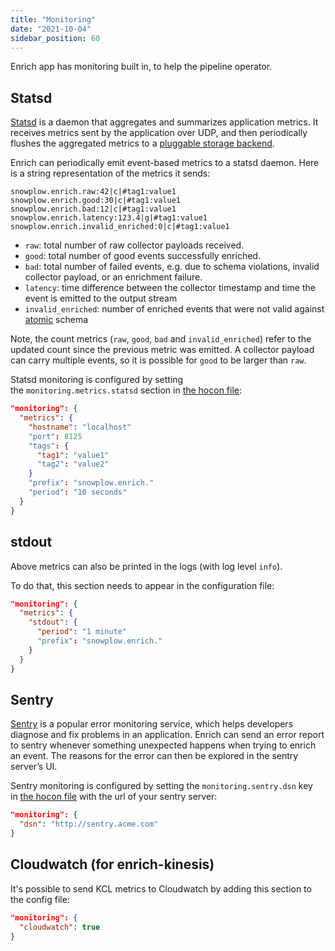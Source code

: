 ```yaml
---
title: "Monitoring"
date: "2021-10-04"
sidebar_position: 60
---
```


Enrich app has monitoring built in, to help the pipeline operator.

## Statsd

[Statsd](https://github.com/statsd/statsd) is a daemon that aggregates and summarizes application metrics. It receives metrics sent by the application over UDP, and then periodically flushes the aggregated metrics to a [pluggable storage backend](https://github.com/statsd/statsd/blob/master/docs/backend.md).

Enrich can periodically emit event-based metrics to a statsd daemon. Here is a string representation of the metrics it sends:

```text
snowplow.enrich.raw:42|c|#tag1:value1
snowplow.enrich.good:30|c|#tag1:value1
snowplow.enrich.bad:12|c|#tag1:value1
snowplow.enrich.latency:123.4|g|#tag1:value1
snowplow.enrich.invalid_enriched:0|c|#tag1:value1
```

- `raw`: total number of raw collector payloads received.
- `good`: total number of good events successfully enriched.
- `bad`: total number of failed events, e.g. due to schema violations, invalid collector payload, or an enrichment failure.
- `latency`: time difference between the collector timestamp and time the event is emitted to the output stream
- `invalid_enriched`: number of enriched events that were not valid against [atomic](https://github.com/snowplow/iglu-central/blob/master/schemas/com.snowplowanalytics.snowplow/atomic/jsonschema/1-0-0) schema

Note, the count metrics (`raw`, `good`, `bad` and `invalid_enriched`) refer to the updated count since the previous metric was emitted. A collector payload can carry multiple events, so it is possible for `good` to be larger than `raw`.

Statsd monitoring is configured by setting the `monitoring.metrics.statsd` section in [the hocon file](/docs/pipeline-components-and-applications/loaders-storage-targets/s3-loader/configuration-reference/index.md):

```json
"monitoring": {
  "metrics": {
    "hostname": "localhost"
    "port": 8125
    "tags": {
      "tag1": "value1"
      "tag2": "value2"
    }
    "prefix": "snowplow.enrich."
    "period": "10 seconds"
  }
}
```

## stdout

Above metrics can also be printed in the logs (with log level `info`).

To do that, this section needs to appear in the configuration file:

```json
"monitoring": {
  "metrics": {
    "stdout": {
      "period": "1 minute"
      "prefix": "snowplow.enrich."
    }
  }
}
```

## Sentry

[Sentry](https://docs.sentry.io/) is a popular error monitoring service, which helps developers diagnose and fix problems in an application. Enrich can send an error report to sentry whenever something unexpected happens when trying to enrich an event. The reasons for the error can then be explored in the sentry server’s UI.

Sentry monitoring is configured by setting the `monitoring.sentry.dsn` key in [the hocon file](/docs/pipeline-components-and-applications/loaders-storage-targets/s3-loader/configuration-reference/index.md) with the url of your sentry server:

```json
"monitoring": {
  "dsn": "http://sentry.acme.com"
}
```

## Cloudwatch (for enrich-kinesis)

It's possible to send KCL metrics to Cloudwatch by adding this section to the config file:

```json
"monitoring": {
  "cloudwatch": true
}
```
